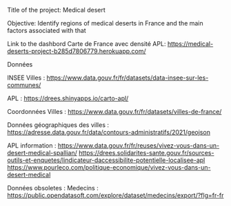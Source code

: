 
Title of the project: Medical desert

Objective: Identify regions of medical deserts in France and the main factors associated with that

Link to the dashbord Carte de France avec densité APL: https://medical-deserts-project-b285d7806779.herokuapp.com/

Données

INSEE Villes : https://www.data.gouv.fr/fr/datasets/data-insee-sur-les-communes/ 

APL : https://drees.shinyapps.io/carto-apl/ 

Coordonnées Villes : https://www.data.gouv.fr/fr/datasets/villes-de-france/ 

Données géographiques des villes : https://adresse.data.gouv.fr/data/contours-administratifs/2021/geojson

APL information : https://www.data.gouv.fr/fr/reuses/vivez-vous-dans-un-desert-medical-spallian/ https://drees.solidarites-sante.gouv.fr/sources-outils-et-enquetes/lindicateur-daccessibilite-potentielle-localisee-apl https://www.pourleco.com/politique-economique/vivez-vous-dans-un-desert-medical

Données obsoletes : Medecins : https://public.opendatasoft.com/explore/dataset/medecins/export/?flg=fr-fr


